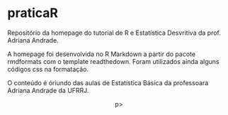# praticaR
Repositório da homepage do tutorial de R e Estatística Desvritiva da prof. Adriana Andrade.

A homepage foi desenvolvida no R Markdown a partir do pacote rmdformats com o template readthedown. Foram utilizados ainda alguns códigos css na formatação.

O conteúdo é óriundo das aulas de Estatística Básica da professoara Adriana Andrade da UFRRJ.

<p align="center"> <ing align = "center" src="https://profile.counter.glitch.me/andradeadriana/count.svg" /></ing>p>
